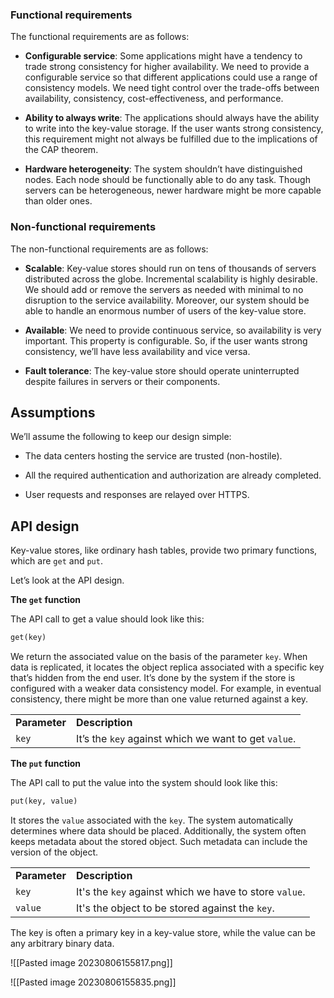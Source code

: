 ### Functional requirements

The functional requirements are as follows:

- **Configurable service**: Some applications might have a tendency to trade strong consistency for higher availability. We need to provide a configurable service so that different applications could use a range of consistency models. We need tight control over the trade-offs between availability, consistency, cost-effectiveness, and performance.

- **Ability to always write**: The applications should always have the ability to write into the key-value storage. If the user wants strong consistency, this requirement might not always be fulfilled due to the implications of the CAP theorem.

- **Hardware heterogeneity**: The system shouldn’t have distinguished nodes. Each node should be functionally able to do any task. Though servers can be heterogeneous, newer hardware might be more capable than older ones.


### Non-functional requirements

The non-functional requirements are as follows:

- **Scalable**: Key-value stores should run on tens of thousands of servers distributed across the globe. Incremental scalability is highly desirable. We should add or remove the servers as needed with minimal to no disruption to the service availability. Moreover, our system should be able to handle an enormous number of users of the key-value store.

- **Available**: We need to provide continuous service, so availability is very important. This property is configurable. So, if the user wants strong consistency, we’ll have less availability and vice versa.

- **Fault tolerance**: The key-value store should operate uninterrupted despite failures in servers or their components.

## Assumptions

We’ll assume the following to keep our design simple:

- The data centers hosting the service are trusted (non-hostile).

- All the required authentication and authorization are already completed.

- User requests and responses are relayed over HTTPS.

## API design

Key-value stores, like ordinary hash tables, provide two primary functions, which are `get` and `put`.

Let’s look at the API design.

**The `get` function**

The API call to get a value should look like this:

```txt
get(key)
```

We return the associated value on the basis of the parameter `key`. When data is replicated, it locates the object replica associated with a specific key that’s hidden from the end user. It’s done by the system if the store is configured with a weaker data consistency model. For example, in eventual consistency, there might be more than one value returned against a key.

|   |   |
|---|---|
|**Parameter**|**Description**|
|`key`|It’s the `key` against which we want to get `value`.|

**The `put` function**

The API call to put the value into the system should look like this:

```txt
put(key, value)
```

It stores the `value` associated with the `key`. The system automatically determines where data should be placed. Additionally, the system often keeps metadata about the stored object. Such metadata can include the version of the object.

|   |   |
|---|---|
|**Parameter**|**Description**|
|`key`|It's the `key` against which we have to store `value`.|
|`value`|It's the object to be stored against the `key`.|

The key is often a primary key in a key-value store, while the value can be any arbitrary binary data.

![[Pasted image 20230806155817.png]]

![[Pasted image 20230806155835.png]]